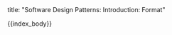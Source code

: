 <frontmatter>
title: "Software Design Patterns: Introduction: Format"
</frontmatter>

{{index_body}}
